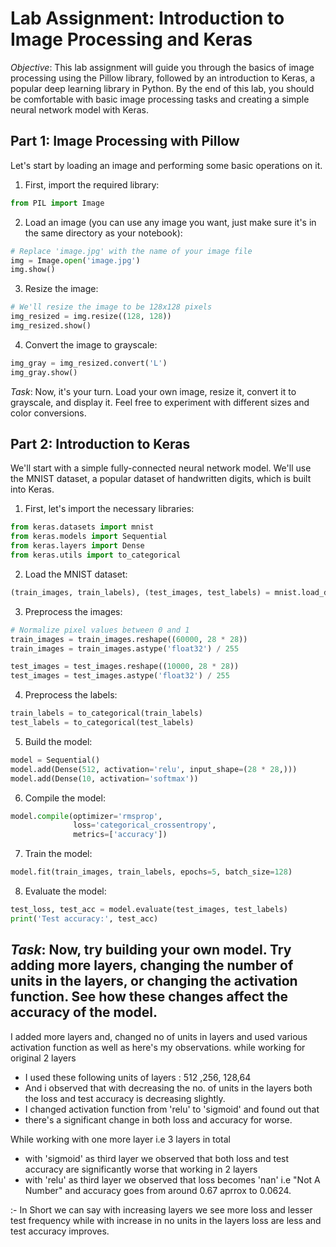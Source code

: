 # Lab Assignment: Introduction to Image Processing and Keras
*Objective*: This lab assignment will guide you through the basics of image processing using the Pillow library, followed by an introduction to Keras, a popular deep learning library in Python. By the end of this lab, you should be comfortable with basic image processing tasks and creating a simple neural network model with Keras.
## Part 1: Image Processing with Pillow
Let's start by loading an image and performing some basic operations on it.
1. First, import the required library:
```python
from PIL import Image
```
2. Load an image (you can use any image you want, just make sure it's in the same directory as your notebook):
```python
# Replace 'image.jpg' with the name of your image file
img = Image.open('image.jpg')
img.show()
```
3. Resize the image:
```python
# We'll resize the image to be 128x128 pixels
img_resized = img.resize((128, 128))
img_resized.show()
```
4. Convert the image to grayscale:
```python
img_gray = img_resized.convert('L')
img_gray.show()
```
*Task*: Now, it's your turn. Load your own image, resize it, convert it to grayscale, and display it. Feel free to experiment with different sizes and color conversions.
## Part 2: Introduction to Keras
We'll start with a simple fully-connected neural network model. We'll use the MNIST dataset, a popular dataset of handwritten digits, which is built into Keras.
1. First, let's import the necessary libraries:
```python
from keras.datasets import mnist
from keras.models import Sequential
from keras.layers import Dense
from keras.utils import to_categorical
```
2. Load the MNIST dataset:
```python
(train_images, train_labels), (test_images, test_labels) = mnist.load_data()
```
3. Preprocess the images:
```python
# Normalize pixel values between 0 and 1
train_images = train_images.reshape((60000, 28 * 28))
train_images = train_images.astype('float32') / 255

test_images = test_images.reshape((10000, 28 * 28))
test_images = test_images.astype('float32') / 255
```
4. Preprocess the labels:
```python
train_labels = to_categorical(train_labels)
test_labels = to_categorical(test_labels)
```
5. Build the model:
```python
model = Sequential()
model.add(Dense(512, activation='relu', input_shape=(28 * 28,)))
model.add(Dense(10, activation='softmax'))
```
6. Compile the model:
```python
model.compile(optimizer='rmsprop',
              loss='categorical_crossentropy',
              metrics=['accuracy'])
```
7. Train the model:
```python
model.fit(train_images, train_labels, epochs=5, batch_size=128)
```
8. Evaluate the model:
```python
test_loss, test_acc = model.evaluate(test_images, test_labels)
print('Test accuracy:', test_acc)
```
*Task*: Now, try building your own model. Try adding more layers, changing the number of units in the layers, or changing the activation function. See how these changes affect the accuracy of the model.
---
I added more layers and, changed no of units in layers and  used various activation function as well as here's my observations.
while working for original 2 layers
-  I used these following units of layers : 512 ,256, 128,64
  -  And i observed that with decreasing the no. of units in the layers both the loss and test accuracy is decreasing slightly.
-  I changed activation function from 'relu' to 'sigmoid' and found out that
  - there's a significant change in both loss and accuracy for worse.

While working with one more layer i.e 3 layers in total
-  with 'sigmoid' as third layer we observed that both loss and test accuracy are significantly worse that working in 2 layers
-  with 'relu' as third layer we observed that loss becomes 'nan' i.e "Not A Number" and accuracy goes from around 0.67 aprrox to 0.0624.

:- In Short we can say with increasing layers we see more loss and lesser test frequency while with increase in no units in the layers loss are less and test accuracy improves. 
 
